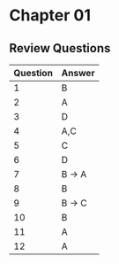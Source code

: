 # Chapter 01

## Review Questions

| Question | Answer   |
| -------- | -------- |
| 1        | B        |
| 2        | A        |
| 3        | D        |
| 4        | A,C      |
| 5        | C        |
| 6        | D        |
| 7        | B   -> A |
| 8        | B        |
| 9        | B -> C   |
| 10       | B        |
| 11       | A        |
| 12       | A        |

